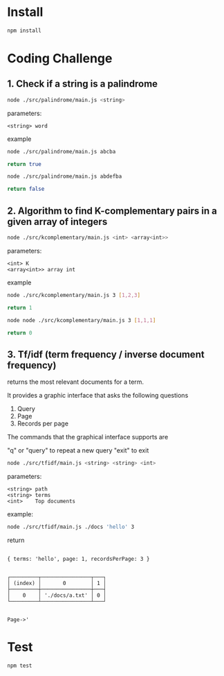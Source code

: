 # Install
```bash
npm install
```

# Coding Challenge 

## 1. Check if a string is a palindrome
```bash
node ./src/palindrome/main.js <string>
```

parameters:

    <string> word

example

```bash
node ./src/palindrome/main.js abcba

return true
```

```bash
node ./src/palindrome/main.js abdefba

return false
```

## 2. Algorithm to find K-complementary pairs in a given array of integers

```bash
node ./src/kcomplementary/main.js <int> <array<int>>
```

parameters:

    <int> K
    <array<int>> array int

example

```bash
node ./src/kcomplementary/main.js 3 [1,2,3]

return 1
```

```bash
node node ./src/kcomplementary/main.js 3 [1,1,1]

return 0
```

## 3. Tf/idf (term frequency / inverse document frequency) 

returns the most relevant documents for a term.

It provides a graphic interface that asks the following questions

1. Query
2. Page
3. Records per page

The commands that the graphical interface supports are

"q" or "query" to repeat a new query
"exit" to exit



```bash
node ./src/tfidf/main.js <string> <string> <int>
```

parameters:

    <string> path
    <string> terms
    <int>    Top documents

example:
```bash
node ./src/tfidf/main.js ./docs 'hello' 3
```
return

```

{ terms: 'hello', page: 1, recordsPerPage: 3 }


┌─────────┬────────────────┬───┐
│ (index) │       0        │ 1 │
├─────────┼────────────────┼───┤
│    0    │ './docs/a.txt' │ 0 │
└─────────┴────────────────┴───┘


Page->'
```

# Test
```bash
npm test
```